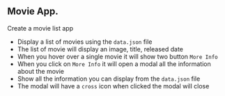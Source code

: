 ## Movie App.

Create a movie list app

- Display a list of movies using the `data.json` file
- The list of movie will display an image, title, released date
- When you hover over a single movie it will show two button `More Info`
- When you click on `More Info` it will open a modal all the information about the movie
- Show all the information you can display from the `data.json` file
- The modal will have a `cross` icon when clicked the modal will close
